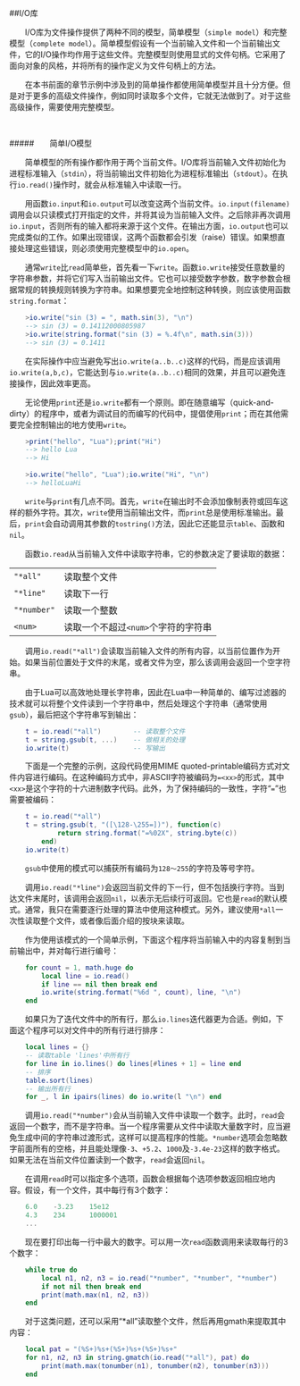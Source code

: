 ##I/O库

&emsp;&emsp;I/O库为文件操作提供了两种不同的模型，简单模型（`simple model`）和完整模型（`complete model`）。简单模型假设有一个当前输入文件和一个当前输出文件，它的I/O操作均作用于这些文件。完整模型则使用显式的文件句柄。它采用了面向对象的风格，并将所有的操作定义为文件句柄上的方法。

&emsp;&emsp;在本书前面的章节示例中涉及到的简单操作都使用简单模型并且十分方便。但是对于更多的高级文件操作，例如同时读取多个文件，它就无法做到了。对于这些高级操作，需要使用完整模型。

&emsp;&emsp;

#####&emsp;&emsp;简单I/O模型

&emsp;&emsp;简单模型的所有操作都作用于两个当前文件。I/O库将当前输入文件初始化为进程标准输入（`stdin`），将当前输出文件初始化为进程标准输出（`stdout`）。在执行`io.read()`操作时，就会从标准输入中读取一行。

&emsp;&emsp;用函数`io.input`和`io.output`可以改变这两个当前文件。`io.input(filename)`调用会以只读模式打开指定的文件，并将其设为当前输入文件。之后除非再次调用`io.input`，否则所有的输入都将来源于这个文件。在输出方面，`io.output`也可以完成类似的工作。如果出现错误，这两个函数都会引发（raise）错误。如果想直接处理这些错误，则必须使用完整模型中的`io.open`。

&emsp;&emsp;通常`write`比`read`简单些，首先看一下`write`。函数`io.write`接受任意数量的字符串参数，并将它们写入当前输出文件。它也可以接受数字参数，数字参数会根据常规的转换规则转换为字符串。如果想要完全地控制这种转换，则应该使用函数`string.format`：

```lua
    >io.write("sin (3) = ", math.sin(3), "\n")
    --> sin (3) = 0.14112000805987
    >io.write(string.format("sin (3) = %.4f\n", math.sin(3)))
    --> sin (3) = 0.1411
```

&emsp;&emsp;在实际操作中应当避免写出`io.write(a..b..c)`这样的代码，而是应该调用`io.write(a,b,c)`，它能达到与`io.write(a..b..c)`相同的效果，并且可以避免连接操作，因此效率更高。

&emsp;&emsp;无论使用`print`还是`io.write`都有一个原则。即在随意编写（quick-and-dirty）的程序中，或者为调试目的而编写的代码中，提倡使用`print`；而在其他需要完全控制输出的地方使用`write`。

```lua
    >print("hello", "Lua");print("Hi")
    --> hello Lua
    --> Hi
    
    >io.write("hello", "Lua");io.write("Hi", "\n")
    --> helloLuaHi
```

&emsp;&emsp;`write`与`print`有几点不同。首先，`write`在输出时不会添加像制表符或回车这样的额外字符。其次，`write`使用当前输出文件，而`print`总是使用标准输出。最后，`print`会自动调用其参数的`tostring()`方法，因此它还能显示`table`、函数和`nil`。

&emsp;&emsp;函数`io.read`从当前输入文件中读取字符串，它的参数决定了要读取的数据：

|||
|:--|:--|
|`"*all"`|读取整个文件|
|`"*line"`|读取下一行|
|`"*number"`|读取一个整数|
|`<num>`|读取一个不超过`<num>`个字符的字符串|

&emsp;&emsp;调用`io.read("*all")`会读取当前输入文件的所有内容，以当前位置作为开始。如果当前位置处于文件的末尾，或者文件为空，那么该调用会返回一个空字符串。

&emsp;&emsp;由于Lua可以高效地处理长字符串，因此在Lua中一种简单的、编写过滤器的技术就可以将整个文件读到一个字符串中，然后处理这个字符串（通常使用`gsub`），最后把这个字符串写到输出：

```lua
    t = io.read("*all")        -- 读取整个文件
    t = string.gsub(t, ...)    -- 做相关的处理
    io.write(t)                -- 写输出
```

&emsp;&emsp;下面是一个完整的示例，这段代码使用MIME quoted-printable编码方式对文件内容进行编码。在这种编码方式中，非ASCII字符被编码为`=<xx>`的形式，其中`<xx>`是这个字符的十六进制数字代码。此外，为了保持编码的一致性，字符“`=`”也需要被编码：

```lua
    t = io.read("*all")
    t = string.gsub(t, "([\128-\255=])"), function(c)
            return string.format("=%02X", string.byte(c))
        end)
    io.write(t)
```

&emsp;&emsp;`gsub`中使用的模式可以捕获所有编码为`128～255`的字符及等号字符。

&emsp;&emsp;调用`io.read("*line")`会返回当前文件的下一行，但不包括换行字符。当到达文件末尾时，该调用会返回`nil`，以表示无后续行可返回。它也是`read`的默认模式。通常，我只在需要逐行处理的算法中使用这种模式。另外，建议使用`*all`一次性读取整个文件，或者像后面介绍的按块来读取。

&emsp;&emsp;作为使用该模式的一个简单示例，下面这个程序将当前输入中的内容复制到当前输出中，并对每行进行编号：

```lua
    for count = 1, math.huge do
        local line = io.read()
        if line == nil then break end
        io.write(string.format("%6d ", count), line, "\n")
    end
```

&emsp;&emsp;如果只为了迭代文件中的所有行，那么`io.lines`迭代器更为合适。例如，下面这个程序可以对文件中的所有行进行排序：

```lua
    local lines = {}
    -- 读取table 'lines'中所有行
    for line in io.lines() do lines[#lines + 1] = line end
    -- 排序
    table.sort(lines)
    -- 输出所有行
    for _, l in ipairs(lines) do io.write(l "\n") end
```

&emsp;&emsp;调用`io.read("*number")`会从当前输入文件中读取一个数字。此时，`read`会返回一个数字，而不是字符串。当一个程序需要从文件中读取大量数字时，应当避免生成中间的字符串过渡形式，这样可以提高程序的性能。`*number`选项会忽略数字前面所有的空格，并且能处理像`-3`、`+5.2`、`1000`及`-3.4e-23`这样的数字格式。如果无法在当前文件位置读到一个数字，`read`会返回`nil`。

&emsp;&emsp;在调用`read`时可以指定多个选项，函数会根据每个选项参数返回相应地内容。假设，有一个文件，其中每行有3个数字：

```lua
    6.0    -3.23    15e12
    4.3    234      1000001
    ...
```

&emsp;&emsp;现在要打印出每一行中最大的数字。可以用一次`read`函数调用来读取每行的3个数字：

```lua
    while true do
        local n1, n2, n3 = io.read("*number", "*number", "*number")
        if not nil then break end
        print(math.max(n1, n2, n3))
    end
```

&emsp;&emsp;对于这类问题，还可以采用“*all”读取整个文件，然后再用gmath来提取其中内容：

```lua
    local pat = "(%S+)%s+(%S+)%s+(%S+)%s+"
    for n1, n2, n3 in string.gmatch(io.read("*all"), pat) do
        print(math.max(tonumber(n1), tonumber(n2), tonumber(n3)))
    end
```